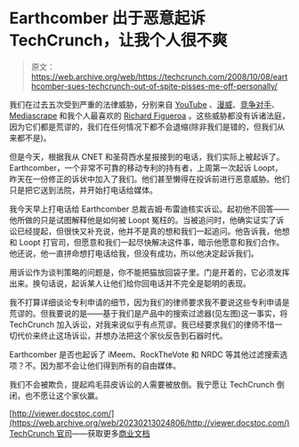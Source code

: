 # Earthcomber 出于恶意起诉 TechCrunch，让我个人很不爽

> 原文：<https://web.archive.org/web/https://techcrunch.com/2008/10/08/earthcomber-sues-techcrunch-out-of-spite-pisses-me-off-personally/>

我们在过去五次受到严重的法律威胁，分别来自 [YouTube](https://web.archive.org/web/20230213024806/https://techcrunch.com/2006/11/15/huh-youtube-sends-techcrunch-a-cease-desist/) 、[漫威](https://web.archive.org/web/20230213024806/https://techcrunch.com/2008/04/29/oh-my-god/)、[竞争对手](https://web.archive.org/web/20230213024806/https://techcrunch.com/2007/04/13/shannon-terry-is-pissed-off-threatens-lawsuit-against-techcrunch/)、 [Mediascrape](https://web.archive.org/web/20230213024806/https://techcrunch.com/2008/05/26/mediascrape-wants-a-word-with-our-readers/) 和我个人最喜欢的 [Richard Figueroa](https://web.archive.org/web/20230213024806/https://techcrunch.com/2007/10/11/being-stupid-and-litigious-is-no-way-to-go-through-life/) 。这些威胁都没有诉诸法庭，因为它们都是荒谬的，我们在任何情况下都不会退缩(除非我们是错的，但我们从来都不是)。

但是今天，根据我从 CNET 和圣荷西水星报接到的电话，我们实际上被起诉了。Earthcomber，一个非常不可靠的移动专利的持有者，上周第一次起诉 Loopt，昨天在一份修正的诉状中加入了我们。他们甚至懒得在投诉前进行恶意威胁。他们只是把它送到法院，并开始打电话给媒体。

我今天早上打电话给 Earthcomber 总裁吉姆·布雷迪核实诉讼。起初他不回答——他所做的只是试图解释他是如何被 Loopt 冤枉的。当被追问时，他确实证实了诉讼已经提起，但很快又补充说，他并不是真的想和我们一起追问。他告诉我，他想和 Loopt 打官司，但愿意和我们一起尽快解决这件事，暗示他愿意和我们合作。他还说，他一直拼命想打电话给我，但没有成功，所以他决定起诉我们。

用诉讼作为谈判策略的问题是，你不能把猫放回袋子里。门是开着的，它必须发挥出来。换句话说，起诉某人让他们给你回电话并不完全是聪明的表现。

我不打算详细谈论专利申请的细节，因为我们的律师要求我不要说这些专利申请是荒谬的。但我要说的是——基于我们是产品中的搜索过滤器(见左图)这一事实，将 TechCrunch 加入诉讼，对我来说似乎有点荒谬。我已经要求我们的律师不惜一切代价来终止这场诉讼，并想办法把这个家伙反告到石器时代。

Earthcomber 是否也起诉了 iMeem、RockTheVote 和 NRDC 等其他过滤搜索选项？不。因为那不会让他们得到所有的自由媒体。

我们不会被欺负，提起鸡毛蒜皮诉讼的人需要被放倒。我宁愿让 TechCrunch 倒闭，也不愿让这个家伙赢。

[http://viewer.docstoc.com/](https://web.archive.org/web/20230213024806/http://viewer.docstoc.com/)
[TechCrunch 官司](https://web.archive.org/web/20230213024806/http://www.docstoc.com/docs/1783391/TechCrunch%20Lawsuit)——获取更多[商业文档](https://web.archive.org/web/20230213024806/http://www.docstoc.com/documents/business/)